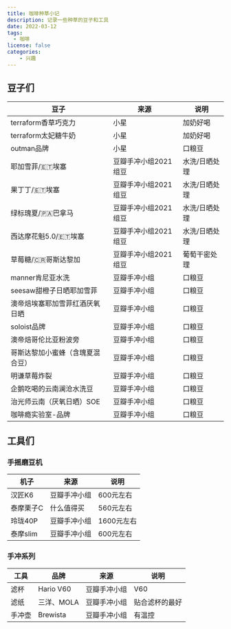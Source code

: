 ```yaml
---
title: 咖啡种草小记
description: 记录一些种草的豆子和工具
date: 2022-03-12
tags:
  - 咖啡
license: false
categories:
    - 兴趣
---
```

## 豆子们

| 豆子 | 来源 | 说明 |
| ---- | ---- | ---- |
| terraform香草巧克力 | 小星 | 加奶好喝 |
| terraform太妃糖牛奶 | 小星 | 加奶好喝 |
| outman品牌 | 小星 | 口粮豆 |
| 耶加雪菲/🇪🇹埃塞 | 豆瓣手冲小组2021组豆 | 水洗/日晒处理 |
| 果丁丁/🇪🇹埃塞 | 豆瓣手冲小组2021组豆 | 水洗/日晒处理 |
| 绿标瑰夏/🇵🇦巴拿马 | 豆瓣手冲小组2021组豆 | 水洗/日晒处理 |
| 西达摩花魁5.0/🇪🇹埃塞 | 豆瓣手冲小组2021组豆 | 水洗/日晒处理 |
| 草莓糖/🇨🇷哥斯达黎加 | 豆瓣手冲小组2021组豆 | 葡萄干密处理 |
| manner肯尼亚水洗 | 豆瓣手冲小组 | 口粮豆 |
| seesaw甜橙子日晒耶加雪菲 | 豆瓣手冲小组 | 口粮豆 |
| 澳帝焙埃塞耶加雪菲红酒厌氧日晒 | 豆瓣手冲小组 | 口粮豆 |
| soloist品牌 | 豆瓣手冲小组 | 口粮豆 |
| 澳帝焙哥伦比亚粉波旁 | 豆瓣手冲小组 | 口粮豆 |
| 哥斯达黎加小蜜蜂（含瑰夏混合豆） | 豆瓣手冲小组 | 口粮豆 |
| 明谦草莓炸裂 | 豆瓣手冲小组 | 口粮豆 |
| 企鹅吃喝的云南澜沧水洗豆 | 豆瓣手冲小组 | 口粮豆 |
| 治光师云南（厌氧日晒）SOE | 豆瓣手冲小组 | 口粮豆 |
| 咖啡瘾实验室-品牌 | 豆瓣手冲小组 | 口粮豆 |


## 工具们
### 手摇磨豆机
| 机子 | 来源 | 说明 |
| ---- | ---- | ---- |
| 汉匠K6 | 豆瓣手冲小组 | 600元左右 |
| 泰摩栗子C| 什么值得买 | 560元左右 |
| 玲珑40P| 豆瓣手冲小组 | 1600元左右 |
| 泰摩slim | 豆瓣手冲小组 | 600元左右 |



### 手冲系列
| 工具 | 品牌 | 来源 | 说明 |
| ---- | ---- | ---- | ---- |
| 滤杯 | Hario V60 | 豆瓣手冲小组 | V60 |
| 滤纸 | 三洋、MOLA | 豆瓣手冲小组| 贴合滤杯的最好 |
| 手冲壶 | Brewista | 豆瓣手冲小组| 有温控 |
